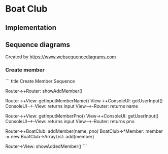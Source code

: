 # Boat Club

## Implementation


## Sequence diagrams

Created by https://www.websequencediagrams.com

### Create member
´´´
title Create Member Sequence

Router->+Router: showAddMember()

Router->+View: getInputMemberName()
View->+ConsoleUI: getUserInput()
ConsoleUI-->-View: returns input
View-->-Router: returns name

Router->+View: getInputMemberPno()
View->+ConsoleUI: getUserInput()
ConsoleUI-->-View: returns input
View-->-Router: returns pno

Router->+BoatClub: addMember(name, pno)
BoatClub->*Member: member := new
BoatClub->ArrayList<Member>: add(member)

Router->View: showAddedMember()
´´´
